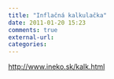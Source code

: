```yaml
---
title: "Inflačná kalkulačka"
date: 2011-01-20 15:23
comments: true
external-url:
categories:
---
```

<http://www.ineko.sk/kalk.html>
